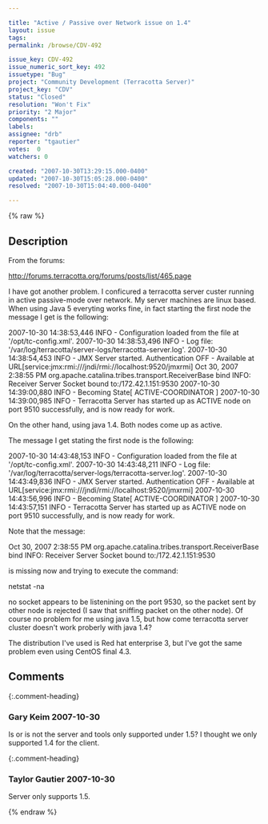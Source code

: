 ```yaml
---

title: "Active / Passive over Network issue on 1.4"
layout: issue
tags: 
permalink: /browse/CDV-492

issue_key: CDV-492
issue_numeric_sort_key: 492
issuetype: "Bug"
project: "Community Development (Terracotta Server)"
project_key: "CDV"
status: "Closed"
resolution: "Won't Fix"
priority: "2 Major"
components: ""
labels: 
assignee: "drb"
reporter: "tgautier"
votes:  0
watchers: 0

created: "2007-10-30T13:29:15.000-0400"
updated: "2007-10-30T15:05:28.000-0400"
resolved: "2007-10-30T15:04:40.000-0400"

---
```




{% raw %}



## Description

<div markdown="1" class="description">

From the forums:

http://forums.terracotta.org/forums/posts/list/465.page

I have got another problem. 
I conficured a terracotta server custer running in active passive-mode over network. My server machines are linux based. 
When using Java 5 everyting works fine, in fact starting the first node the message I get is the following: 

2007-10-30 14:38:53,446 INFO - Configuration loaded from the file at '/opt/tc-config.xml'. 
2007-10-30 14:38:53,496 INFO - Log file: '/var/log/terracotta/server-logs/terracotta-server.log'. 
2007-10-30 14:38:54,453 INFO - JMX Server started. Authentication OFF - Available at URL[service:jmx:rmi:///jndi/rmi://localhost:9520/jmxrmi] 
Oct 30, 2007 2:38:55 PM org.apache.catalina.tribes.transport.ReceiverBase bind 
INFO: Receiver Server Socket bound to:/172.42.1.151:9530 
2007-10-30 14:39:00,880 INFO - Becoming State[ ACTIVE-COORDINATOR ] 
2007-10-30 14:39:00,985 INFO - Terracotta Server has started up as ACTIVE node on port 9510 successfully, and is now ready for work. 

On the other hand, using java 1.4. Both nodes come up as active. 

The message I get stating the first node is the following: 

2007-10-30 14:43:48,153 INFO - Configuration loaded from the file at '/opt/tc-config.xml'. 
2007-10-30 14:43:48,211 INFO - Log file: '/var/log/terracotta/server-logs/terracotta-server.log'. 
2007-10-30 14:43:49,836 INFO - JMX Server started. Authentication OFF - Available at URL[service:jmx:rmi:///jndi/rmi://localhost:9520/jmxrmi] 
2007-10-30 14:43:56,996 INFO - Becoming State[ ACTIVE-COORDINATOR ] 
2007-10-30 14:43:57,151 INFO - Terracotta Server has started up as ACTIVE node on port 9510 successfully, and is now ready for work. 

Note that the message: 

Oct 30, 2007 2:38:55 PM org.apache.catalina.tribes.transport.ReceiverBase bind 
INFO: Receiver Server Socket bound to:/172.42.1.151:9530 

is missing now and trying to execute the command: 

netstat -na 

no socket appears to be listenining on the port 9530, so the packet sent by other node is rejected (I saw that sniffing packet on the other node). 
Of course no problem for me using java 1.5, but how come terracotta server cluster doesn't work proberly with java 1.4? 

The distribution I've used is Red hat enterprise 3, but I've got the same problem even using CentOS final 4.3. 

</div>

## Comments


{:.comment-heading}
### **Gary Keim** <span class="date">2007-10-30</span>

<div markdown="1" class="comment">

Is or is not the server and tools only supported under 1.5?  I thought we only supported 1.4 for the client.


</div>


{:.comment-heading}
### **Taylor Gautier** <span class="date">2007-10-30</span>

<div markdown="1" class="comment">

Server only supports 1.5.

</div>



{% endraw %}
